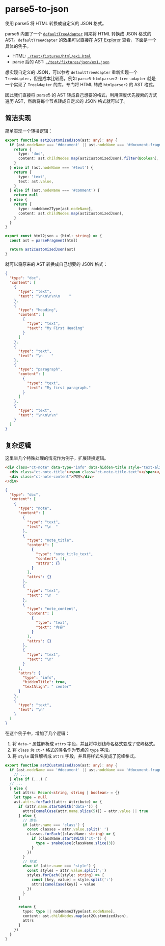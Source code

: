 # parse5-to-json

使用 parse5 将 HTML 转换成自定义的 JSON 格式。

parse5 内置了一个 [`defaultTreeAdapter`](https://github.com/inikulin/parse5/blob/master/packages/parse5/lib/tree-adapters/default.ts) 用来将 HTML 转换成 JSON 格式的 AST。`defaultTreeAdapter` 的效果可以直接在 [AST Explorer](https://astexplorer.net/#/gist/b1785112fb79b22b961d17020ab12417/77f4e803c448b8198c25a7b85c1c552ceb4e11b8) 查看，下面是一个具体的例子。

- HTML: [`./test/fixtures/html/ex1.html`](./test/fixtures/html/ex1.html)
- parse 后的 AST: [`./test/fixtures/json/ex1.json`](./test/fixtures/json/ex1.json)

想实现自定义的 JSON，可以参考 `defaultTreeAdapter` 重新实现一个 `TreeAdapter`，但是成本比较高，例如 `parse5-htmlparser2-tree-adapter` 就是一个实现了 `TreeAdapter` 的库，专门将 HTML 转成 `htmlparser2` 的 AST 格式。

因此我们直接将 parse5 的 AST 转成自己想要的格式，利用深度优先搜索的方式遍历 AST，然后将每个节点转成自定义的 JSON 格式就可以了。

## 简洁实现

简单实现一个转换逻辑：

```ts
export function ast2CustomizedJson(ast: any): any {
  if (ast.nodeName === '#document' || ast.nodeName === '#document-fragment') {
    return {
      type: 'doc',
      content: ast.childNodes.map(ast2CustomizedJson).filter(Boolean),
    }
  } else if (ast.nodeName === '#text') {
    return {
      type: 'text',
      text: ast.value,
    }
  } else if (ast.nodeName === '#comment') {
    return null
  } else {
    return {
      type: nodeName2Type[ast.nodeName],
      content: ast.childNodes.map(ast2CustomizedJson),
    }
  }
}

export const html2json = (html: string) => {
  const ast = parseFragment(html)

  return ast2CustomizedJson(ast)
}

```

就可以将原来的 AST 转换成自己想要的 JSON 格式：

```json
{
  "type": "doc",
  "content": [
    {
      "type": "text",
      "text": "\n\n\n\n\n    "
    },
    {
      "type": "heading",
      "content": [
        {
          "type": "text",
          "text": "My First Heading"
        }
      ]
    },
    {
      "type": "text",
      "text": "\n    "
    },
    {
      "type": "paragraph",
      "content": [
        {
          "type": "text",
          "text": "My first paragraph."
        }
      ]
    },
    {
      "type": "text",
      "text": "\n\n\n\n"
    }
  ]
}
```

## 复杂逻辑

这里举几个特殊处理的情况作为例子，扩展转换逻辑。

```html
<div class="ct-note" data-type="info" data-hidden-title style="text-align: center">
  <div class="ct-note-title"><span class="ct-note-title-text"></span></div>
  <div class="ct-note-content">内容</div>
</div>

```

```json
{
  "type": "doc",
  "content": [
    {
      "type": "note",
      "content": [
        {
          "type": "text",
          "text": "\n  "
        },
        {
          "type": "note_title",
          "content": [
            {
              "type": "note_title_text",
              "content": [],
              "attrs": {}
            }
          ],
          "attrs": {}
        },
        {
          "type": "text",
          "text": "\n  "
        },
        {
          "type": "note_content",
          "content": [
            {
              "type": "text",
              "text": "内容"
            }
          ],
          "attrs": {}
        },
        {
          "type": "text",
          "text": "\n"
        }
      ],
      "attrs": {
        "type": "info",
        "hiddenTitle": true,
        "textAlign": " center"
      }
    },
    {
      "type": "text",
      "text": "\n"
    }
  ]
}
```

在这个例子中，增加了几个逻辑：

1. 将 `data-*` 属性解析成 `attrs` 字段，并且将中划线命名格式变成了驼峰格式。
2. 将 `class` 为 `ct-*` 格式的类名作为节点的 `type` 字段。
3. 将 `style` 属性解析成 `attrs` 字段，并且将样式名变成了驼峰格式。

```ts
export function ast2CustomizedJson(ast: any): any {
  if (ast.nodeName === '#document' || ast.nodeName === '#document-fragment') {
    // ...
  } else if (...) {
  // ...
  } else {
    let attrs: Record<string, string | boolean> = {}
    let type = null
    ast.attrs.forEach((attr: Attribute) => {
      if (attr.name.startsWith('data-')) {
        attrs[camelCase(attr.name.slice(5))] = attr.value || true
      } else {
        // 类名
        if (attr.name === 'class') {
          const classes = attr.value.split(' ')
          classes.forEach((className: string) => {
            if (className.startsWith('ct-')) {
              type = snakeCase(className.slice(3))
            }
          })
        }
        // 样式
        else if (attr.name === 'style') {
          const styles = attr.value.split(';')
          styles.forEach((style: string) => {
            const [key, value] = style.split(':')
            attrs[camelCase(key)] = value
          })
        }
      }

      return {
        type: type || nodeName2Type[ast.nodeName],
        content: ast.childNodes.map(ast2CustomizedJson),
        attrs
      }
    })
  }
}
```
